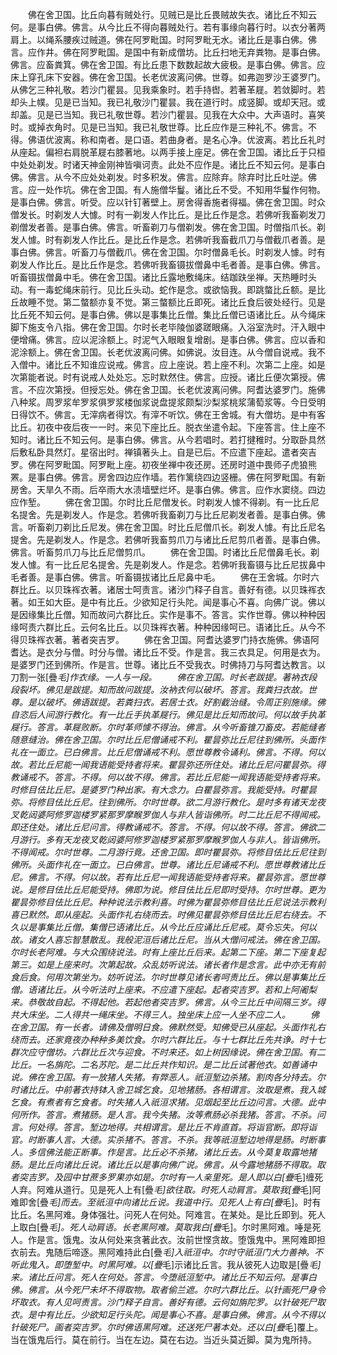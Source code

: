 <!-- { "loadSidebar": true } -->
　　佛在舍卫国。比丘向暮有贼处行。见贼已是比丘畏贼故失衣。诸比丘不知云何。是事白佛。佛言。从今比丘不得向暮贼处行。若有事缘向暮行时。以衣分著两肩上。以绳系腰疾过贼道。佛在阿罗毗国。时阿罗毗无水。诸比丘是事白佛。佛言。应作井。佛在阿罗毗国。是国中有新成僧坊。比丘扫地无弃粪物。是事白佛。佛言。应畜粪箕。佛在舍卫国。有比丘患下数数起故大疲极。是事白佛。佛言。应床上穿孔床下安器。佛在舍卫国。长老优波离问佛。世尊。如弗迦罗沙王婆罗门。从佛乞三种礼敬。若沙门瞿昙。见我乘象时。若手持辔。若著革屣。若敛脚时。若却头上幞。见是已当知。我已礼敬沙门瞿昙。我在道行时。成竖脚。或却天冠。或却盖。见是已当知。我已礼敬世尊。若沙门瞿昙。见我在大众中。大声语时。喜笑时。或掉衣角时。见是已当知。我已礼敬世尊。比丘应作是三种礼不。佛言。不得。佛语优波离。称和南者。是口语。若曲身者。是名心净。优波离。若比丘礼时从座起。偏袒右肩脱革屣右膝著地。以两手接上座足。佛在舍卫国。诸比丘于只桓中处处剃发。时诸天神金刚神皆嗔诃责。此处不应作是。诸比丘不知云何。是事白佛。佛言。从今不应处处剃发。时多积发。佛言。应除弃。除弃时比丘吐逆。佛言。应一处作坑。佛在舍卫国。有人施僧华鬘。诸比丘不受。不知用华鬘作何物。是事白佛。佛言。听受。应以针钉著壁上。房舍得香施者得福。佛在舍卫国。时众僧发长。时剃发人大懅。时有一剃发人作比丘。是比丘作是念。若佛听我畜剃发刀剃僧发者善。是事白佛。佛言。听畜剃刀与僧剃发。佛在舍卫国。时僧指爪长。剃发人懅。时有剃发人作比丘。是比丘作是念。若佛听我畜截爪刀与僧截爪者善。是事白佛。佛言。听畜刀与僧截爪。佛在舍卫国。尔时僧鼻毛长。时剃发人懅。时有剃发人作比丘。是比丘作是念。若佛听我畜镊拔僧鼻中毛者善。是事白佛。佛言。听畜镊拔僧鼻中毛。佛在舍卫国。诸比丘露地敷绳床。结跏趺坐禅。天热睡时头动。有一毒蛇绳床前行。见比丘头动。蛇作是念。或欲恼我。即跳螫比丘额。是比丘故睡不觉。第二螫额亦复不觉。第三螫额比丘即死。诸比丘食后彼处经行。见是比丘死不知云何。是事白佛。佛以是事集比丘僧。集比丘僧已语诸比丘。从今绳床脚下施支令八指。佛在舍卫国。尔时长老毕陵伽婆蹉眼痛。入浴室洗时。汗入眼中便增痛。佛言。应以泥涂额上。时泥气入眼眼复增剧。是事白佛。佛言。应以香和泥涂额上。佛在舍卫国。长老优波离问佛。如佛说。汝目连。从今僧自说戒。我不入僧中。诸比丘不知谁应说戒。佛言。应上座说。若上座不利。次第二上座。如是次第能者说。时有说戒人处处忘。忘时默然住。佛言。应授。诸比丘便次第授。佛言。不应次第授。但授忘处。佛在舍卫国。长老优波离问佛。阿耆达婆罗门。施佛八种浆。周罗浆牟罗浆俱罗浆楼伽浆说盘提浆颇梨沙梨浆桃浆蒲萄浆等。今日受明日得饮不。佛言。无滓病者得饮。有滓不听饮。佛在王舍城。有大僧坊。是中有客比丘。初夜中夜后夜一一时。来见下座比丘。脱衣坐遣令起。下座答言。住上座不知时。诸比丘不知云何。是事白佛。佛言。从今若唱时。若打揵稚时。分取卧具然后敷私卧具然灯。星宿出时。禅镇著头上。自是已后。不应遣下座起。遣者突吉罗。佛在阿罗毗国。阿罗毗上座。初夜坐禅中夜还房。还房时道中畏师子虎狼熊罴。是事白佛。佛言。房舍四边应作墙。若作篱绕四边竖栅。佛在阿罗毗国。有新房舍。天旱久不雨。后卒雨大水渍墙壁烂坏。是事白佛。佛言。应作水窦绕。四边应作堑。
　　佛在舍卫国。尔时比丘尼僧发长。时剃发人懅不得剃。有一比丘尼名提舍。先是剃发人。作是念。若佛听我畜剃刀与比丘尼剃发者善。是事白佛。佛言。听畜剃刀剃比丘尼发。佛在舍卫国。时比丘尼僧爪长。剃发人懅。有比丘尼名提舍。先是剃发人。作是念。若佛听我畜剪爪刀与诸比丘尼剪爪者善。是事白佛。佛言。听畜剪爪刀与比丘尼僧剪爪。
　　佛在舍卫国。时诸比丘尼僧鼻毛长。剃发人懅。有一比丘尼名提舍。先是剃发人。作是念。若佛听我畜镊与比丘尼拔鼻中毛者善。是事白佛。佛言。听畜镊拔诸比丘尼鼻中毛。
　　佛在王舍城。尔时六群比丘。以贝珠裈衣著。诸居士呵责言。诸沙门释子自言。善好有德。以贝珠裈衣著。如王如大臣。是中有比丘。少欲知足行头陀。闻是事心不喜。向佛广说。佛以是因缘集比丘僧。知而故问六群比丘。实作是事不。答言。实作世尊。佛以种种因缘呵责六群比丘。云何名比丘。以贝珠裈衣著。种种因缘呵已。语诸比丘。从今不得贝珠裈衣著。著者突吉罗。
　　佛在舍卫国。阿耆达婆罗门持衣施佛。佛语阿耆达。是衣分与僧。时分与僧。诸比丘不受。作是言。我三衣具足。何用是衣为。是婆罗门还到佛所。作是言。世尊。诸比丘不受我衣。时佛持刀与阿耆达教言。以刀割一张[疊*毛]作衣缘。一人与一段。
　　佛在舍卫国。时长老跋提。著衲衣段段裂坏。佛见是跋提。知而故问跋提。汝衲衣何以破坏。答言。我粪扫衣故。世尊。是以破坏。佛语跋提。若粪扫衣。若居士衣。好割截治缝。令周正别施缘。佛自恣后人间游行教化。有一比丘手执革屣行。佛见是比丘知而故问。何以故手执革屣行。答言。革屣败断。尔时革师懅不得治。佛言。从今听畜锥刀畜皮。若能缝者随意缝治。佛在舍卫国。尔时比丘尼僧诵戒不利。瞿昙弥比丘尼往到佛所。头面作礼在一面立。已白佛言。比丘尼僧诵戒不利。愿世尊教令诵利。佛言。不得。何以故。若比丘尼能一闻我语能受持者将来。瞿昙弥还所住处。诸比丘尼问瞿昙弥。得教诵戒不。答言。不得。何以故不得。佛言。若比丘尼能一闻我语能受持者将来。时修目佉比丘尼。是婆罗门种出家。有大念力。白瞿昙弥言。我能受持。时瞿昙弥。将修目佉比丘尼。往到佛所。尔时世尊。欲二月游行教化。是时多有诸天龙夜叉乾闼婆阿修罗迦楼罗紧那罗摩睺罗伽人与非人皆诣佛所。时二比丘尼不得闻戒。即还住处。诸比丘尼问言。得教诵戒不。答言。不得。何以故不得。答言。佛欲二月游行。多有天龙夜叉乾闼婆阿修罗迦楼罗紧那罗摩睺罗伽人与非人。皆诣佛所。不得闻戒。尔时世尊。二月游行竟。还舍卫国。即时瞿昙弥。将修目佉比丘尼往到佛所。头面作礼在一面立。已白佛言。世尊。诸比丘尼诵戒不利。愿世尊教诸比丘尼。佛言。不得。何以故。若有比丘尼一闻我语能受持者将来。瞿昙弥言。愿世尊说。是修目佉比丘尼能受持。佛即为说。修目佉比丘尼即时受持。尔时世尊。更为瞿昙弥修目佉比丘尼。种种说法示教利喜。时佛为瞿昙弥修目佉比丘尼说法示教利喜已默然。即从座起。头面作礼右绕而去。时佛见瞿昙弥修目佉比丘尼右绕去。不久以是事集比丘僧。集僧已语诸比丘。从今比丘应诵比丘尼戒。莫令忘失。何以故。诸女人喜忘智慧散乱。我般泥洹后诸比丘尼。当从大僧问戒法。佛在舍卫国。尔时长老阿难。与大众围绕说法。时有上座比丘后来。起第二下座。第二下座复起第三。如是上座来时。次第起故。众乱妨听说法。诸长者作是念言。此中亦无有前食后食。何用次第坐为。妨听说法。尔时世尊见诸长者呵责比丘。佛以是事集比丘僧。语诸比丘。从今听法时上座来。不应遣下座起。起者突吉罗。若和上阿阇梨来。恭敬故自起。不得起他。若起他者突吉罗。佛言。从今三比丘中间隔三岁。得共大床坐。二人得共一绳床坐。不得三人。独坐床上应一人坐不应二人。
　　佛在舍卫国。有一长者。请佛及僧明日食。佛默然受。知佛受已从座起。头面作礼右绕而去。还家竟夜办种种多美饮食。尔时六群比丘。与十七群比丘先共诤。时十七群次应守僧坊。六群比丘次与迎食。不时来还。如上树因缘说。佛在舍卫国。有二比丘。一名旃陀。二名苏陀。是二比丘共作知识。是二比丘试著他衣。如善诵中说。佛在舍卫国。有一放猪人失猪。有弊恶人。祇洹堑边杀猪。割肉各分持去。尔时诸比丘。中前著衣持钵入舍卫城乞食。见地猪肠。各相谓言。汝取是煮。我入城乞食。有煮者有乞食者。时失猪人入祇洹求猪。见烟起至比丘边问言。大德。此中何所作。答言。煮猪肠。是人言。我今失猪。汝等煮肠必杀我猪。答言。不杀。问言。何处得。答言。堑边地得。共相谓言。是比丘不肯直首。将诣官断。即将诣官。时断事人言。大德。实杀猪不。答言。不杀。我等祇洹堑边地得是肠。时断事人。多信佛法能正断事。作是言。比丘必不杀猪。诸比丘去。从今莫复取露地猪肠。是比丘向诸比丘说。诸比丘以是事向佛广说。佛言。从今露地猪肠不得取。取者突吉罗。及园中甘蔗多罗果亦如是。尔时有一人亲里死。是人即以白[疊*毛]缠死人弃。阿难从道行。见是死人上有[疊*毛]欲往取。时死人动肩言。莫取我[疊*毛]阿难即舍[疊*毛]而去。至祇洹中向诸比丘说。我道中行。见死人上有白[疊*毛]。时有比丘。名黑阿难。身体强壮。问死人在何处。阿难言。在某处。是比丘即到。死人上取白[疊*毛]。死人动肩语。长老黑阿难。莫取我白[疊*毛]。尔时黑阿难。唾是死人。作是言。饿鬼。汝从何处来贪著此衣。汝前世悭贪故。堕饿鬼中。黑阿难即担衣前去。鬼随后啼逐。黑阿难持此白[疊*毛]入祇洹中。尔时守祇洹门大力善神。不听此鬼入。即堕堑中。时黑阿难。以[疊*毛]示诸比丘言。我从彼死人边取是[疊*毛]来。诸比丘问言。死人在何处。答言。今堕祇洹堑中。诸比丘不知云何。是事白佛。佛言。从今死尸未坏不得取物。取者偷兰遮。尔时六群比丘。以针画死尸身令坏取衣。有人见呵责言。沙门释子自言。善好有德。云何如旃陀罗。以针破死尸取衣。是中有比丘。少欲知足行头陀。闻是事心不喜。是事白佛。佛言。从今不得以针破死尸。画者突吉罗。尔时佛语黑阿难。还送死尸著本处。还以白[疊*毛]覆上。当在饿鬼后行。莫在前行。当在左边。莫在右边。当近头莫近脚。莫为鬼所持。
